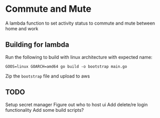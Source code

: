 # Commute and Mute

A lambda function to set activity status to commute and mute between home and work

## Building for lambda

Run the following to build with linux architecture with expected name:

`GOOS=linux GOARCH=amd64 go build -o bootstrap main.go`

Zip the `bootstrap` file and upload to aws


## TODO

Setup secret manager
Figure out who to host ui
Add delete/re login functionality
Add some build scripts?
